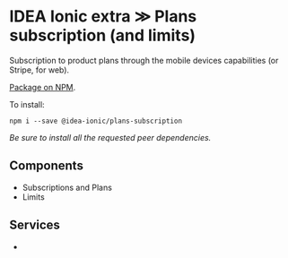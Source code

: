 # IDEA Ionic extra ≫ Plans subscription (and limits)

Subscription to product plans through the mobile devices capabilities (or Stripe, for web).

[Package on NPM](https://www.npmjs.com/package/@idea-ionic/plans-subscription).

To install:

```
npm i --save @idea-ionic/plans-subscription
```

_Be sure to install all the requested peer dependencies._

## Components

- Subscriptions and Plans
- Limits

## Services

-
